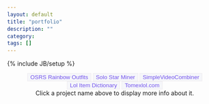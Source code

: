 ```yaml
---
layout: default
title: "portfolio"
description: ""
category: 
tags: []
---
```

{% include JB/setup %}



<div class="buttons-wrapper" style="text-align: center;">
<button type="button" class="project-navigation-button" id="osrsro" style="color: #7253ed; background-color: #f5f6fa; border: 1px solid #eeebee;">OSRS Rainbow Outfits</button>
<button type="button" class="project-navigation-button" id="ssm" style="color: #7253ed; background-color: #f5f6fa; border: 1px solid #eeebee;">Solo Star Miner</button>
<button type="button" class="project-navigation-button" id="svc" style="color: #7253ed; background-color: #f5f6fa; border: 1px solid #eeebee;">SimpleVideoCombiner</button>
<button type="button" class="project-navigation-button" id="lolid" style="color: #7253ed; background-color: #f5f6fa; border: 1px solid #eeebee;">Lol Item Dictionary</button>
<button type="button" class="project-navigation-button" id="tomexlol" style="color: #7253ed; background-color: #f5f6fa; border: 1px solid #eeebee;">Tomexlol.com</button>
</div>

<div class="items-wrapper" style="display: flex; flex-direction: column; position: relative;">
<div class="no-selection" style="text-align: center;">Click a project name above to display more info about it.</div>
<div class="svc" style="display: none;">
<hr>
<b>simplevideocombiner</b><br>
<img src="assets/images/svcmini.png" style="float: right; position: absolute; top: 10%; right: 5%;">

Desktop app download: <a href="https://github.com/tomexlol/simplevideocombiner/releases/download/v1.0.0/svc.exe">Windows</a> - <a href="https://github.com/tomexlol/simplevideocombiner/releases/download/v1.0.0-linux/svc">Linux</a><br>
Source code: <a href="https://github.com/tomexlol/simplevideocombiner">simplevideocombiner</a><br>
<br>
Edits video clips into a single video file and adds relevant info. <br>Helps esports coaches prepare videos for their players.<br>

<br>
<b>Tech Stack</b>
<br>
<u>Python</u>:
<a href="https://zulko.github.io/moviepy/">MoviePY</a> is utilized for video editing, while the user interface is designed using <a href="https://doc.qt.io/qt-6/qtdesigner-manual.html">Qt Designer</a> and implemented with <a href="https://wiki.python.org/moin/PyQt">PyQt</a>. Portable executables were packaged using <a href="https://pyinstaller.org/en/stable/">PyInstaller</a>.
<hr>
</div>
<div class="osrsro" style="display: none; position: relative;">
<hr>
<b>osrs-rainbow-outfits</b><br>
  <img src="assets/images/Rainbow2mini.png" style="position: absolute; top: 10%; right: 5%;">

Web app live: <a href="https://www.tomexlol.com/osrsro/">tomexlol.com/osrsro</a> <br>
Source code: <a href="https://github.com/tomexlol/osrs-rainbow-outfits-frontend">Front</a> - <a href="https://github.com/tomexlol/osrs-rainbow-outfits-backend">Back</a><br><br>

Generates colorful equipment sets for Old School Runescape.
<br>
<br>
<b>Tech Stack</b>
<br>
<u>Python</u>: back-end scripts executed once to populate the item data. Uses <a href="https://pillow.readthedocs.io/en/stable/">PIL</a> to separate Old School Runescape equipment into color categories according to the colors in their icons. This data (plus an object that maps item names to their corresponding item IDs) is provided to the React front-end (currently manually). <br>
<u>React</u>: front-end web app that allows users to generate equipment sets in their preferred color range and export them to <a href="https://runelite.net/">Runelite</a>'s <a href="https://github.com/equirs/fashionscape-plugin">FashionScape plugin</a>.<br><br>




<hr>
</div>
<div class="ssm" style="display: none;">
<hr>
<b>solo-star-miner</b><br>
<img src="assets/images/starmini.png" style="float: right; position: absolute; top: 10%; right: 5%;">

Web app live: <a href="https://www.tomexlol.com/ssm/">tomexlol.com/ssm</a> <br>
Source code: <a href="https://github.com/tomexlol/solo-star-miner-frontend">Front</a> - <a href="https://github.com/tomexlol/solo-star-miner-backend">Back</a><br><br>

Helps you AFK mine Shooting Stars in peace in Old School Runescape.<br>
Confused? Context: <a href="https://github.com/tomexlol/solo-star-miner-frontend#context-what-are-shooting-stars-in-old-school-runescape">what are Shooting Stars, what is Star Miners, and why I made solo-star-miner</a>

<br>
<br>
<b>Tech Stack</b>
<br>
<u>Python</u>: back-end API implemented in <a href="https://flask.palletsprojects.com/en/2.2.x/">Flask</a>. Grabs Star data from the Star Miners <a href="http://starsheet.info/">community sheet</a> using the <a href="https://developers.google.com/sheets/api/quickstart/python">Google Sheets API</a> (only once every 5 minutes) and publishes an endpoint of formatted data for the front-end.<br>
<u>React</u>: front-end web app tailor-made for dodging the Star Miners community and finding solo Stars. <br><br>

<hr>
</div>
<div class="lolid" style="display: none;">
<hr>
<b>League of Legends item dictionary</b><br>
<img src="assets/images/itemdict.png" style="float: right; position: absolute; top: 10%; right: 5%;">


Live: <a href="https://www.tomexlol.com/lol/glosario">tomexlol.com/lol/glosario</a><br><br>


<b>Tech Stack</b>
<br>
<u>Python</u>: <a href="assets/images/ddj.png">ddj.py</a> reads through the item data in <a href="https://developer.riotgames.com/docs/lol">Riot's Data Dragon</a> and builds an object that maps item IDs to their respective names. This is ran twice, through spanish and english names. <br>
<a href="assets/images/fuser.png">fuser.py</a> reads through ddj's output and builds the HTML table.<br>
<u>JQuery</u>: handles the filtering. This part was shamelessly acquired from <a href="https://www.geeksforgeeks.org/how-to-perform-a-real-time-search-and-filter-on-a-html-table/">GFG</a> before I knew any JavaScript myself. <br><br>


<hr>
</div>
<div class="tomexlol" style="display: none;">
<hr>
<b>Tomexlol.com</b><br>
<img src="assets/images/tomexlol.jpg" style="float: right; position: absolute; top: 10%; right: 5%;">

Website live: <a href="https://www.tomexlol.com/">tomexlol.com</a><br>
Source code: <a href="https://github.com/tomexlol/tomexlol.github.io">tomexlol.github.io</a><br><br>

<b>Tech Stack</b>
<br>
<u><a href="https://jekyllrb.com/">Jekyll</a>+ <a href="https://getbootstrap.com/">Bootstrap</a></u>: does black magic so that you can be reading this right now! <br>
<u><a href="https://github.com/just-the-docs/just-the-docs">Just the Docs</a></u>: makes the black magic look all pretty<br>
<u><a href="https://pages.github.com/">Github Pages</a></u>: puts the black magic on the internet<br><br>
<hr>
</div>
</div>


<script>
    const buttonOsrsro = document.getElementById("osrsro");
    const buttonSvc = document.getElementById("svc");
    const buttonSsm = document.getElementById("ssm");
    const buttonLolid = document.getElementById("lolid");
    const buttonTomexlol = document.getElementById("tomexlol");


    function highlightButton(id) {
    const projectNavigationButtons = document.getElementsByClassName("project-navigation-button");
  for (let button of projectNavigationButtons) {
    if (button.id === id) {
      button.style.color = "#ffffff";
      button.style.border = "1px solid #7253ed";
      button.style.backgroundColor = "#7253ed";
    } else {
      button.style.color = "#7253ed";
      button.style.backgroundColor = "#f5f6fa";
      button.style.border = "1px solid #eeebee";
    }
  }
}

    function filterItems(event) {
    const bigDiv = document.getElementsByClassName("items-wrapper")[0];
        const filterClass = event.target.id;
        highlightButton(filterClass);
         for (let i = 0; i < bigDiv.children.length; i++) {
         const child = bigDiv.children[i];
         if (child.classList.contains(filterClass)) {
               child.style.display = "block";
          } else {
               child.style.display = "none";
          }
         }
        }
    
    buttonSvc.addEventListener("click", filterItems);
    buttonOsrsro.addEventListener("click", filterItems);
    buttonSsm.addEventListener("click", filterItems);
    buttonLolid.addEventListener("click", filterItems);
    buttonTomexlol.addEventListener("click", filterItems);



</script>

